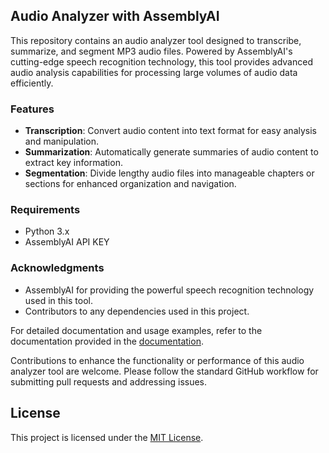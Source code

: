 ## Audio Analyzer with AssemblyAI

This repository contains an audio analyzer tool designed to transcribe, summarize, and segment MP3 audio files. Powered by AssemblyAI's cutting-edge speech recognition technology, this tool provides advanced audio analysis capabilities for processing large volumes of audio data efficiently.

### Features

- **Transcription**: Convert audio content into text format for easy analysis and manipulation.
- **Summarization**: Automatically generate summaries of audio content to extract key information.
- **Segmentation**: Divide lengthy audio files into manageable chapters or sections for enhanced organization and navigation.

### Requirements

- Python 3.x
- AssemblyAI API KEY

### Acknowledgments

- AssemblyAI for providing the powerful speech recognition technology used in this tool.
- Contributors to any dependencies used in this project.

For detailed documentation and usage examples, refer to the documentation provided in the [documentation](https://www.assemblyai.com/docs/getting-started/transcribe-an-audio-file).

Contributions to enhance the functionality or performance of this audio analyzer tool are welcome. Please follow the standard GitHub workflow for submitting pull requests and addressing issues.

## License

This project is licensed under the [MIT License](LICENSE).
